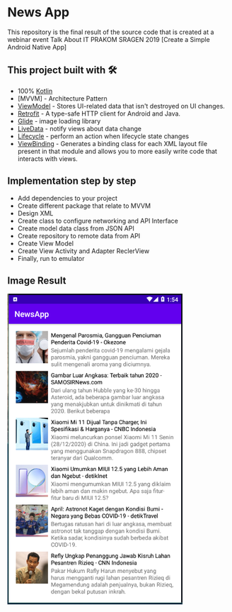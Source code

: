# News App
This repository is the final result of the source code that is created at a webinar event Talk About IT PRAKOM SRAGEN 2019 [Create a Simple Android Native App]

## This project built with 🛠
* 100% [Kotlin](https://kotlinlang.org/)
* [MVVM] - Architecture Pattern
* [ViewModel](https://developer.android.com/topic/libraries/architecture/viewmodel) - Stores UI-related data that isn't destroyed on UI changes. 
* [Retrofit](https://square.github.io/retrofit/) - A type-safe HTTP client for Android and Java.
* [Glide](https://github.com/bumptech/glide) - image loading library
* [LiveData](https://developer.android.com/topic/libraries/architecture/livedata) - notify views about data change
* [Lifecycle](https://developer.android.com/topic/libraries/architecture/lifecycle) - perform an action when lifecycle state changes
* [ViewBinding](https://developer.android.com/topic/libraries/view-binding) - Generates a binding class for each XML layout file present in that module and allows you to more easily write code that interacts with views.

## Implementation step by step
* Add dependencies to your project
* Create different package that relate to MVVM
* Design XML
* Create class to configure networking and API Interface
* Create model data class from JSON API
* Create repository to remote data from API
* Create View Model 
* Create View Activity and Adapter ReclerView
* Finally, run to emulator

## Image Result
![image](https://raw.githubusercontent.com/mangasep/newsApp/master/image/image_result.png)

